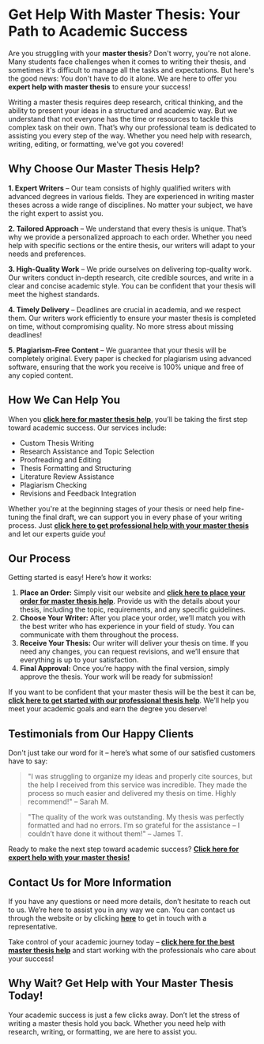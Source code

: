 # Get Help With Master Thesis: Your Path to Academic Success

Are you struggling with your **master thesis**? Don't worry, you're not alone. Many students face challenges when it comes to writing their thesis, and sometimes it's difficult to manage all the tasks and expectations. But here's the good news: You don't have to do it alone. We are here to offer you **expert help with master thesis** to ensure your success!

Writing a master thesis requires deep research, critical thinking, and the ability to present your ideas in a structured and academic way. But we understand that not everyone has the time or resources to tackle this complex task on their own. That’s why our professional team is dedicated to assisting you every step of the way. Whether you need help with research, writing, editing, or formatting, we've got you covered!

## Why Choose Our Master Thesis Help?

**1. Expert Writers** – Our team consists of highly qualified writers with advanced degrees in various fields. They are experienced in writing master theses across a wide range of disciplines. No matter your subject, we have the right expert to assist you.

**2. Tailored Approach** – We understand that every thesis is unique. That’s why we provide a personalized approach to each order. Whether you need help with specific sections or the entire thesis, our writers will adapt to your needs and preferences.

**3. High-Quality Work** – We pride ourselves on delivering top-quality work. Our writers conduct in-depth research, cite credible sources, and write in a clear and concise academic style. You can be confident that your thesis will meet the highest standards.

**4. Timely Delivery** – Deadlines are crucial in academia, and we respect them. Our writers work efficiently to ensure your master thesis is completed on time, without compromising quality. No more stress about missing deadlines!

**5. Plagiarism-Free Content** – We guarantee that your thesis will be completely original. Every paper is checked for plagiarism using advanced software, ensuring that the work you receive is 100% unique and free of any copied content.

## How We Can Help You

When you [**click here for master thesis help**](https://tinyurl.com/topessay?keyword=help+with+master+thesis), you’ll be taking the first step toward academic success. Our services include:

- Custom Thesis Writing
- Research Assistance and Topic Selection
- Proofreading and Editing
- Thesis Formatting and Structuring
- Literature Review Assistance
- Plagiarism Checking
- Revisions and Feedback Integration

Whether you're at the beginning stages of your thesis or need help fine-tuning the final draft, we can support you in every phase of your writing process. Just [**click here to get professional help with your master thesis**](https://tinyurl.com/topessay?keyword=help+with+master+thesis) and let our experts guide you!

## Our Process

Getting started is easy! Here’s how it works:

1. **Place an Order:** Simply visit our website and [**click here to place your order for master thesis help**](https://tinyurl.com/topessay?keyword=help+with+master+thesis). Provide us with the details about your thesis, including the topic, requirements, and any specific guidelines.
2. **Choose Your Writer:** After you place your order, we’ll match you with the best writer who has experience in your field of study. You can communicate with them throughout the process.
3. **Receive Your Thesis:** Our writer will deliver your thesis on time. If you need any changes, you can request revisions, and we’ll ensure that everything is up to your satisfaction.
4. **Final Approval:** Once you’re happy with the final version, simply approve the thesis. Your work will be ready for submission!

If you want to be confident that your master thesis will be the best it can be, [**click here to get started with our professional thesis help**](https://tinyurl.com/topessay?keyword=help+with+master+thesis). We’ll help you meet your academic goals and earn the degree you deserve!

## Testimonials from Our Happy Clients

Don't just take our word for it – here’s what some of our satisfied customers have to say:

> "I was struggling to organize my ideas and properly cite sources, but the help I received from this service was incredible. They made the process so much easier and delivered my thesis on time. Highly recommend!" – Sarah M.

> "The quality of the work was outstanding. My thesis was perfectly formatted and had no errors. I’m so grateful for the assistance – I couldn’t have done it without them!" – James T.

Ready to make the next step toward academic success? [**Click here for expert help with your master thesis!**](https://tinyurl.com/topessay?keyword=help+with+master+thesis)

## Contact Us for More Information

If you have any questions or need more details, don’t hesitate to reach out to us. We’re here to assist you in any way we can. You can contact us through the website or by clicking [**here**](https://tinyurl.com/topessay?keyword=help+with+master+thesis) to get in touch with a representative.

Take control of your academic journey today – [**click here for the best master thesis help**](https://tinyurl.com/topessay?keyword=help+with+master+thesis) and start working with the professionals who care about your success!

## Why Wait? Get Help with Your Master Thesis Today!

Your academic success is just a few clicks away. Don’t let the stress of writing a master thesis hold you back. Whether you need help with research, writing, or formatting, we are here to assist you. <st></st>
